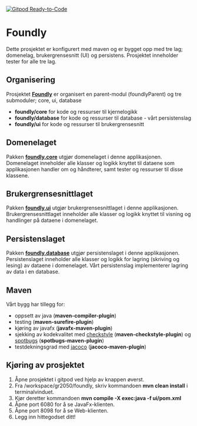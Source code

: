[![Gitpod Ready-to-Code](https://img.shields.io/badge/Gitpod-Ready--to--Code-blue?logo=gitpod)](https://gitpod.idi.ntnu.no/#https://gitlab.stud.idi.ntnu.no/it1901/groups-2020/gr2050/gr2050)

# Foundly
Dette prosjektet er konfigurert med maven og er bygget opp med tre lag; domenelag, brukergrensesnitt (UI) og persistens. Prosjektet inneholder tester for alle tre lag.

## Organisering
Prosjektet **[Foundly](foundly/)** er organisert en parent-modul (foundlyParent) og tre submoduler; core, ui, database

- **foundly/core** for kode og ressurser til kjernelogikk
- **foundly/database** for kode og ressurser til database - vårt persistenslag
- **foundly/ui** for kode og ressurser til brukergrensesnitt
##

## Domenelaget

Pakken **[foundly.core](foundly/core)** utgjør domenelaget i denne applikasjonen.
Domenelaget inneholder alle klasser og logikk knyttet til dataene som applikasjonen handler om og håndterer, samt tester og ressurser til disse klassene.

 

## Brukergrensesnittlaget

Pakken **[foundly.ui](foundly/ui/)** utgjør brukergrensesnittlaget i denne applikasjonen.
Brukergrensesnittlaget inneholder alle klasser og logikk knyttet til visning og handlinger på dataene i domenelaget.


## Persistenslaget

Pakken **[foundly.database](foundly/database)** utgjør persistenslaget i denne applikasjonen.
Persistenslaget inneholder alle klasser og logikk for lagring (skriving og lesing) av dataene i domenelaget. Vårt persistenslag implementerer lagring av data i en database.

## Maven

Vårt bygg har tillegg for:
- oppsett av java (**maven-compiler-plugin**)
- testing (**maven-surefire-plugin**)
- kjøring av javafx (**javafx-maven-plugin**)
- sjekking av kodekvalitet med [checkstyle](https://checkstyle.sourceforge.io) (**maven-checkstyle-plugin**) og [spotbugs](https://spotbugs.github.io) (**spotbugs-maven-plugin**)
- testdekningsgrad med [jacoco](https://github.com/jacoco/jacoco) (**jacoco-maven-plugin**)

## Kjøring av prosjektet
1. Åpne prosjektet i gitpod ved hjelp av knappen øverst.
2. Fra /workspace/gr2050/foundly, skriv kommandoen **mvn clean install** i terminalvinduet.
3. Kjør deretter kommandoen **mvn compile -X  exec:java -f ui/pom.xml**
4. Åpne port 6080 for å se JavaFx-klienten.
5. Åpne port 8098 for å se Web-klienten.
5. Legg inn hittegodset ditt!

